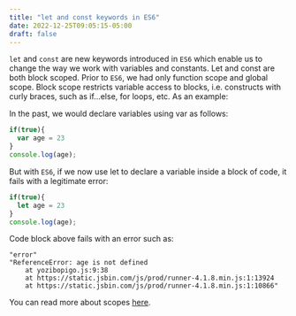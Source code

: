 ```yaml
---
title: "let and const keywords in ES6"
date: 2022-12-25T09:05:15-05:00
draft: false
---
```


`let` and `const` are new keywords introduced in `ES6` which enable us to change the way we work with variables and constants. Let and const are both block scoped. Prior to `ES6`, we had only function scope and global scope. Block scope restricts variable access to blocks, i.e. constructs with curly braces, such as if...else, for loops, etc. As an example:

In the past, we would declare variables using var as follows:

```javascript
if(true){
  var age = 23
}
console.log(age);
```

But with `ES6`, if we now use let to declare a variable inside a block of code, it fails with a legitimate error: 

```javascript
if(true){
  let age = 23
}
console.log(age);
```

Code block above fails with an error such as: 

```
"error"
"ReferenceError: age is not defined
    at yozibopigo.js:9:38
    at https://static.jsbin.com/js/prod/runner-4.1.8.min.js:1:13924
    at https://static.jsbin.com/js/prod/runner-4.1.8.min.js:1:10866"

```

You can read more about scopes [here](https://developer.mozilla.org/en-US/docs/Glossary/Scope). 
